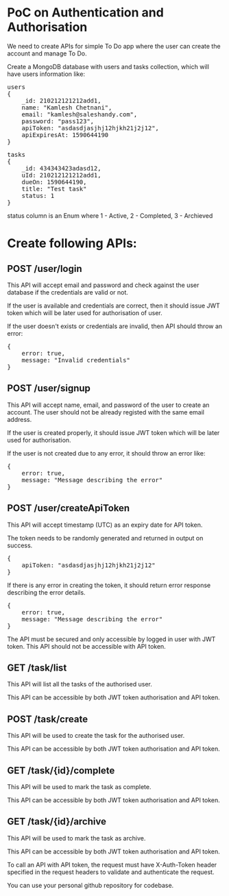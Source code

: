 # PoC on Authentication and Authorisation

We need to create APIs for simple To Do app where the user can create the account and manage To Do.

Create a MongoDB database with users and tasks collection, which will have users information like:

<pre>
users
{
    _id: 210212121212add1,
    name: "Kamlesh Chetnani",
    email: "kamlesh@saleshandy.com",
    password: "pass123",
    apiToken: "asdasdjasjhj12hjkh21j2j12",
    apiExpiresAt: 1590644190
}
</pre>
<pre>
tasks
{
    _id: 434343423adasd12,
    uId: 210212121212add1,
    dueOn: 1590644190,
    title: "Test task"
    status: 1
}
</pre>
status column is an Enum where 1 - Active, 2 - Completed, 3 - Archieved

# Create following APIs:


## POST /user/login

This API will accept email and password and check against the user database if the credentials are valid or not.

If the user is available and credentials are correct, then it should issue JWT token which will be later used for authorisation of user.

If the user doesn't exists or credentials are invalid, then API should throw an error:
<pre>
{
    error: true,
    message: "Invalid credentials"
}
</pre>

## POST /user/signup

This API will accept name, email, and password of the user to create an account. The user should not be already registed with the same email address.

If the user is created properly, it should issue JWT token which will be later used for authorisation.

If the user is not created due to any error, it should throw an error like:
<pre>
{
    error: true,
    message: "Message describing the error"
}
</pre>

## POST /user/createApiToken

This API will accept timestamp (UTC) as an expiry date for API token.

The token needs to be randomly generated and returned in output on success.
<pre>
{
    apiToken: "asdasdjasjhj12hjkh21j2j12"
}
</pre>
If there is any error in creating the token, it should return error response describing the error details.
<pre>
{
    error: true,
    message: "Message describing the error"
}
</pre>

The API must be secured and only accessible by logged in user with JWT token. This API should not be accessible with API token.

## GET /task/list

This API will list all the tasks of the authorised user.

This API can be accessible by both JWT token authorisation and API token.

## POST /task/create

This API will be used to create the task for the authorised user.

This API can be accessible by both JWT token authorisation and API token.

## GET /task/{id}/complete

This API will be used to mark the task as complete.

This API can be accessible by both JWT token authorisation and API token.

## GET /task/{id}/archive

This API will be used to mark the task as archive.

This API can be accessible by both JWT token authorisation and API token.

To call an API with API token, the request must have X-Auth-Token header specified in the request headers to validate and authenticate the request.

You can use your personal github repository for codebase.
